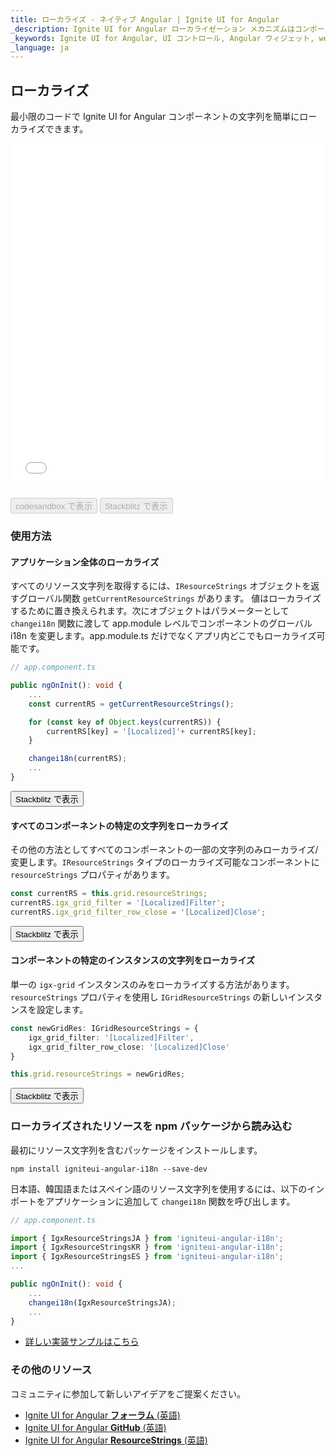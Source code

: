 ```yaml
---
title: ローカライズ - ネイティブ Angular | Ignite UI for Angular
_description: Ignite UI for Angular ローカライゼーション メカニズムはコンポーネントの文字列をローカライズ/変更する機能をサポートします。
_keywords: Ignite UI for Angular, UI コントロール, Angular ウィジェット, web ウィジェット, UI ウィジェット, Angular, ネイティブ Angular コンポーネント スイート, ネイティブ Angular コントロール, ネイティブ Angular コンポーネント ライブラリ、ネイティブ Angular コンポーネント
_language: ja
---
```


## ローカライズ

最小限のコードで Ignite UI for Angular コンポーネントの文字列を簡単にローカライズできます。

<div class="sample-container loading" style="height:550px">
    <iframe id="localization-sample-1-iframe" src="{environment:demosBaseUrl}/services/localization-sample-1" width="100%" height="100%" seamless frameBorder="0" onload="onSampleIframeContentLoaded(this);"></iframe>
</div>
<br/>
<div>
<button data-localize="codesandbox" disabled class="codesandbox-btn" data-iframe-id="localization-sample-1-iframe" data-demos-base-url="{environment:demosBaseUrl}">codesandbox で表示</button>
<button data-localize="stackblitz" disabled class="stackblitz-btn" data-iframe-id="localization-sample-1-iframe" data-demos-base-url="{environment:demosBaseUrl}">Stackblitz で表示</button>
</div>

### 使用方法

#### アプリケーション全体のローカライズ

すべてのリソース文字列を取得するには、`IResourceStrings` オブジェクトを返すグローバル関数 `getCurrentResourceStrings` があります。 
値はローカライズするために置き換えられます。次にオブジェクトはパラメーターとして `changei18n` 関数に渡して app.module レベルでコンポーネントのグローバル i18n を変更します。app.module.ts だけでなくアプリ内どこでもローカライズ可能です。

```typescript
// app.component.ts

public ngOnInit(): void {
    ...
    const currentRS = getCurrentResourceStrings();

    for (const key of Object.keys(currentRS)) {
        currentRS[key] = '[Localized]'+ currentRS[key];
    }

    changei18n(currentRS);
    ...
}
```
<div>
<button data-localize="stackblitz" class="stackblitz-btn" data-sample-src="{environment:demosBaseUrl}/services/localization-sample-2"
    data-demos-base-url="{environment:demosBaseUrl}">Stackblitz で表示
</button>
</div>

#### すべてのコンポーネントの特定の文字列をローカライズ

その他の方法としてすべてのコンポーネントの一部の文字列のみローカライズ/変更します。`IResourceStrings` タイプのローカライズ可能なコンポーネントに `resourceStrings` プロパティがあります。

```typescript
const currentRS = this.grid.resourceStrings;
currentRS.igx_grid_filter = '[Localized]Filter';
currentRS.igx_grid_filter_row_close = '[Localized]Close';
```

<div>
    <button data-localize="stackblitz" class="stackblitz-btn" data-sample-src="{environment:demosBaseUrl}/services/localization-sample-3" 
        data-demos-base-url="{environment:demosBaseUrl}">Stackblitz で表示
    </button>
</div>

#### コンポーネントの特定のインスタンスの文字列をローカライズ

単一の `igx-grid` インスタンスのみをローカライズする方法があります。`resourceStrings` プロパティを使用し `IGridResourceStrings` の新しいインスタンスを設定します。

```typescript
const newGridRes: IGridResourceStrings = {
    igx_grid_filter: '[Localized]Filter',
    igx_grid_filter_row_close: '[Localized]Close'
}

this.grid.resourceStrings = newGridRes;
```

<div>
<button data-localize="stackblitz" class="stackblitz-btn" data-iframe-id="localization-sample-1-iframe" data-demos-base-url="{environment:demosBaseUrl}">Stackblitz で表示</button>
</div>

### ローカライズされたリソースを npm パッケージから読み込む

最初にリソース文字列を含むパッケージをインストールします。

`npm install igniteui-angular-i18n --save-dev`

日本語、韓国語またはスペイン語のリソース文字列を使用するには、以下のインポートをアプリケーションに追加して `changei18n` 関数を呼び出します。

```typescript
// app.component.ts

import { IgxResourceStringsJA } from 'igniteui-angular-i18n';
import { IgxResourceStringsKR } from 'igniteui-angular-i18n';
import { IgxResourceStringsES } from 'igniteui-angular-i18n';
...

public ngOnInit(): void {
    ...
    changei18n(IgxResourceStringsJA);
    ...
}
```

* [詳しい実装サンプルはこちら](https://kb.jp.infragistics.com/?p=535)

### その他のリソース

<div class="divider--half"></div>

コミュニティに参加して新しいアイデアをご提案ください。

* [Ignite UI for Angular **フォーラム** (英語) ](https://www.infragistics.com/community/forums/f/ignite-ui-for-angular)
* [Ignite UI for Angular **GitHub** (英語) ](https://github.com/IgniteUI/igniteui-angular)
* [Ignite UI for Angular **ResourceStrings** (英語) ](https://github.com/IgniteUI/igniteui-angular-i18n)
